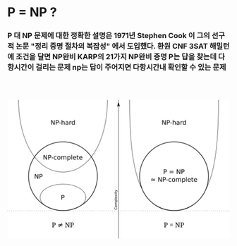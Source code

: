 # P = NP ?
### P 대 NP 문제에 대한 정확한 설명은 1971년 Stephen Cook 이 그의 선구적 논문 "정리 증명 절차의 복잡성" 에서 도입했다. 환원 CNF 3SAT 해밀턴에 조건을 달면 NP완비 KARP의 21가지 NP완비 증명 P는 답을 찾는데 다항시간이 걸리는 문제 np는 답이 주어지면 다항시간내 확인할 수 있는 문제
##### 　
![P = NP](P_np_np-complete_np-hard.svg.png)
